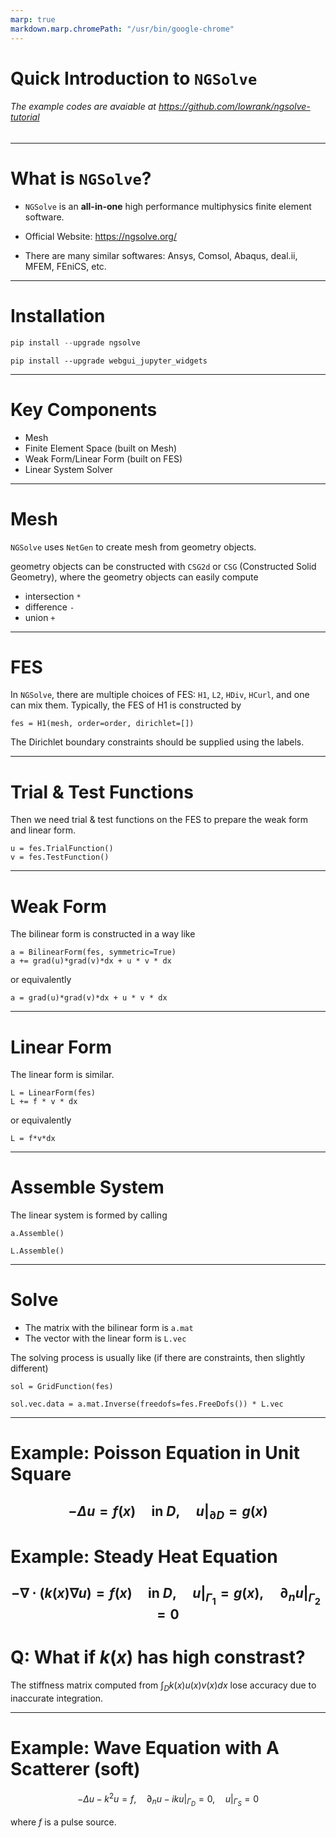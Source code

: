 ```yaml
---
marp: true
markdown.marp.chromePath: "/usr/bin/google-chrome"
---
```


# Quick Introduction to ``NGSolve``
###### The example codes are avaiable at https://github.com/lowrank/ngsolve-tutorial

---
# What is ``NGSolve``?

- ``NGSolve`` is an **all-in-one** high performance multiphysics finite element software.

- Official Website: https://ngsolve.org/

- There are many similar softwares: Ansys, Comsol, Abaqus, deal.ii, MFEM, FEniCS, etc.

---
# Installation 

```python
pip install --upgrade ngsolve
```

```
pip install --upgrade webgui_jupyter_widgets
```

---
# Key Components

- Mesh
- Finite Element Space (built on Mesh)
- Weak Form/Linear Form (built on FES)
- Linear System Solver
---
# Mesh

``NGSolve`` uses ``NetGen`` to create mesh from geometry objects.

geometry objects can be constructed with ``CSG2d`` or ``CSG`` (Constructed Solid Geometry), where the geometry objects can easily compute
- intersection ``*``
- difference ``-``
- union ``+``

---
# FES

In ``NGSolve``, there are multiple choices of FES: ``H1``, ``L2``, ``HDiv``, ``HCurl``, and one can mix them. Typically, the FES of H1 is constructed by 

```
fes = H1(mesh, order=order, dirichlet=[])
```
The Dirichlet boundary constraints should be supplied using the labels.

---
# Trial & Test Functions
Then we need trial & test functions on the FES to prepare the weak form and linear form.

```
u = fes.TrialFunction()
v = fes.TestFunction()
```

---


# Weak Form

The bilinear form is constructed in a way like 

```
a = BilinearForm(fes, symmetric=True)
a += grad(u)*grad(v)*dx + u * v * dx
```
or equivalently
```
a = grad(u)*grad(v)*dx + u * v * dx
```
---
# Linear Form
The linear form is similar.
```
L = LinearForm(fes)
L += f * v * dx
```
or equivalently
```
L = f*v*dx
```
---
# Assemble System
The linear system is formed by calling

```
a.Assemble()

L.Assemble()
```
---
# Solve 

- The matrix with the bilinear form is ``a.mat``
- The vector with the linear form is ``L.vec``

The solving process is usually like (if there are constraints, then slightly different)
```
sol = GridFunction(fes)

sol.vec.data = a.mat.Inverse(freedofs=fes.FreeDofs()) * L.vec
```
---

# Example: Poisson Equation in Unit Square

$$-\Delta u = f(x)\quad \text{in } D,\quad u|_{\partial D} = g(x)$$
---
# Example: Steady Heat Equation
$$-\nabla\cdot (k(x) \nabla u)  = f(x)\quad \text{in } D,\quad u|_{\Gamma_1} = g(x),\quad \partial_n u|_{\Gamma_2} = 0$$
---

# Q: What if $k(x)$ has high constrast? 

The stiffness matrix computed from $\int_D k(x) u(x) v(x) dx$ lose accuracy due to inaccurate integration.

---
# Example: Wave Equation with A Scatterer (soft)

$$-\Delta u - k^2 u = f,\quad  \partial_n u - ik u|_{\Gamma_D} = 0,\quad u|_{\Gamma_S} = 0$$

where $f$ is a pulse source. 

